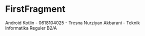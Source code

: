 # FirstFragment
Android Kotlin -
0618104025 - Tresna Nurziyan Akbarani -
Teknik Informatika Reguler B2/A
